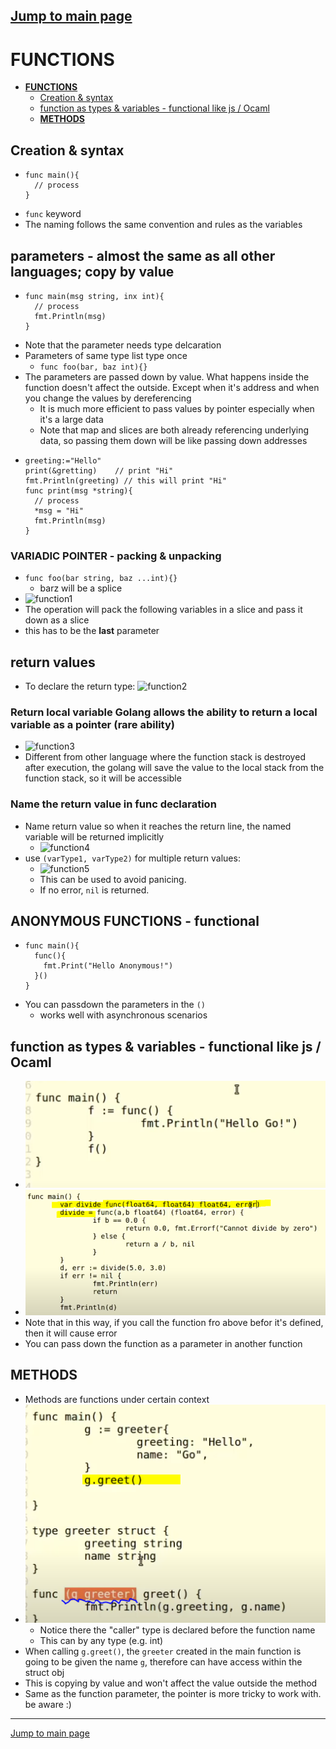 ## [Jump to main page](./main.md)

# **FUNCTIONS**

- [**FUNCTIONS**](#functions)
  - [Creation & syntax](#creation--syntax)
  - [function as types & variables - functional like js / Ocaml](#function-as-types--variables---functional-like-js--ocaml)
  - [**METHODS**](#methods)

## Creation & syntax

- ```
  func main(){
    // process
  }
  ```
- `func` keyword
- The naming follows the same convention and rules as the variables

## parameters - almost the same as all other languages; copy by value

- ```
  func main(msg string, inx int){
    // process
    fmt.Println(msg)
  }
  ```
- Note that the parameter needs type delcaration
- Parameters of same type list type once
  - `func foo(bar, baz int){}`
- The parameters are passed down by value. What happens inside the function doesn't affect the outside. Except when it's address and when you change the values by dereferencing
  - It is much more efficient to pass values by pointer especially when it's a large data
  - Note that map and slices are both already referencing underlying data, so passing them down will be like passing down addresses
- ```
  greeting:="Hello"
  print(&gretting)    // print "Hi"
  fmt.Println(greeting) // this will print "Hi"
  func print(msg *string){
    // process
    *msg = "Hi"
    fmt.Println(msg)
  }
  ```

### **VARIADIC POINTER** - packing & unpacking

- `func foo(bar string, baz ...int){}`
  - barz will be a splice
- ![function1](imgs/function1.PNG)
- The operation will pack the following variables in a slice and pass it down as a slice
- this has to be the **last** parameter

## return values

- To declare the return type: ![function2](imgs/function2.PNG)

### Return local variable Golang allows the ability to **return a local variable as a pointer** (rare ability)

- ![function3](imgs/function3.PNG)
- Different from other language where the function stack is destroyed after execution, the golang will save the value to the local stack from the function stack, so it will be accessible

### Name the return value in func declaration

- Name return value so when it reaches the return line, the named variable will be returned implicitly
  - ![function4](imgs/function4.PNG)
- use `(varType1, varType2)` for multiple return values:
  - ![function5](imgs/function5.PNG)
  - This can be used to avoid panicing.
  - If no error, `nil` is returned.

## **ANONYMOUS FUNCTIONS** - functional

- ```
  func main(){
    func(){
      fmt.Print("Hello Anonymous!")
    }()
  }
  ```
- You can passdown the parameters in the `()`
  - works well with asynchronous scenarios

## function as types & variables - functional like js / Ocaml

- ![funcgion6](imgs/function6.PNG)
- ![funcgion7](imgs/function7.PNG)
- Note that in this way, if you call the function fro above befor it's defined, then it will cause error
- You can pass down the function as a parameter in another function

## **METHODS**

- Methods are functions under certain context
- ![funcgion7](imgs/function8.PNG)
  - Notice there the "caller" type is declared before the function name
  - This can by any type (e.g. int)
- When calling `g.greet()`, the `greeter` created in the main function is going to be given the name `g`, therefore can have access within the struct obj
- This is copying by value and won't affect the value outside the method
- Same as the function parameter, the pointer is more tricky to work with. be aware :)

---

[Jump to main page](./main.md)
